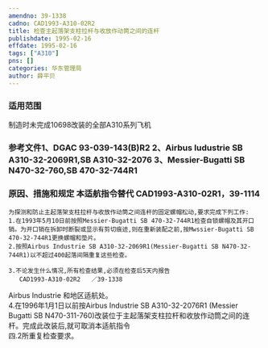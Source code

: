 ```yaml
---
amendno: 39-1338  
cadno: CAD1993-A310-02R2  
title: 检查主起落架支柱拉杆与收放作动筒之间的连杆  
publishdate: 1995-02-16  
effdate: 1995-02-16  
tags: ["A310"]  
pns: []  
categories: 华东管理局  
author: 薛平贝  
---
```

  
### 适用范围  
制造时未完成10698改装的全部A310系列飞机  
  
<!--more-->  
### 参考文件1、DGAC 93-039-143(B)R2 2、Airbus Iudustrie SB A310-32-2069R1,SB A310-32-2076 3、Messier-Bugatti SB N470-32-760,SB 470-32-744R1  
  
### 原因、措施和规定 本适航指令替代 CAD1993-A310-02R1，39-1114  
    为探测和防止主起落架支柱拉杆与收放作动筒之间连杆的固定螺帽松动,要求完成下列工作:  
    1.在1993年5月10日前按照Messier-Bugatti SB 470-32-744R1检查自锁螺帽及其开口销。为开口销在拆卸时断裂或显示有剪切痕迹,则在重新装配之前,按Mwssier-Bugatti SB 470-32-744R1更换螺帽和垫片。  
    2.按照Airbus Industrie SB A310-32-2069R1(Messier-Bugatti SB N470-32-744R1)以不超过400起落间隔重复这些检查。  
  
    3.不论发生什么情况,所有检查结果,必须在检查后5天内报告  
       CAD1993-A310-02R2   ／39-1338  
Airbus Industrie 和地区适航处。  
    4.在1996年1月1日以前按Airbus Industrie SB A310-32-2076R1 (Messier Bugatti SB N470-311-760)改装位于主起落架支柱拉杆和收放作动筒之间的连杆。完成此改装后,就可取消本适航指令  
四.2所重复检查要求。  
